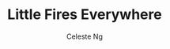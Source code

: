 ---
title: "Little Fires Everywhere"
author: "Celeste Ng"
isbn: "0735224293"
isbn13: "9780735224292"
rating: "5"
publisher: "Penguin Press"
pages: "338"
publishYear: "2017"
read: "2020"
goodreads_id: "34273236"
language: "en"
---